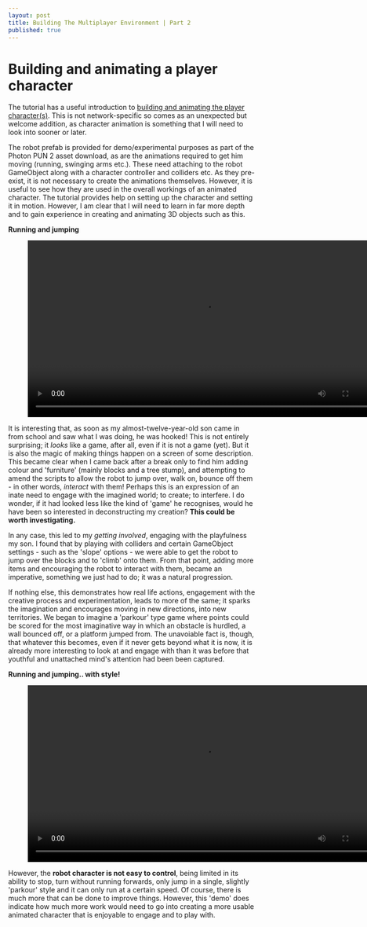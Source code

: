 ```yaml
---
layout: post
title: Building The Multiplayer Environment | Part 2
published: true
---
```


# Building and animating a player character

The tutorial has a useful introduction to [building and animating the player character(s)](https://doc.photonengine.com/en-us/pun/v2/demos-and-tutorials/pun-basics-tutorial/player-prefab). This is not network-specific so comes as an unexpected but welcome addition, as character animation is something that I will need to look into sooner or later.

The robot prefab is provided for demo/experimental purposes as part of the Photon PUN 2 asset download, as are the animations required to get him moving (running, swinging arms etc.). These need attaching to the robot GameObject along with a character controller and colliders etc. As they pre-exist, it is not necessary to create the animations themselves.  However, it is useful to see how they are used in the overall workings of an animated character. The tutorial provides help on setting up the character and setting it in motion. However, I am clear that I will need to learn in far more depth and to gain experience in creating and animating 3D objects such as this. 

**Running and jumping**
<figure class="video_container">
  <video style="width:720px;" autoplay loop>
    <source src="\media\robot-animation-3.mp4" type="video/mp4">
    Woops! Your browser does not support the HTML5 video tag.
  </video>
</figure>

It is interesting that, as soon as my almost-twelve-year-old son came in from school and saw what I was doing, he was hooked! This is not entirely surprising; it _looks_ like a game, after all, even if it is not a game (yet). But it is also the magic of making things happen on a screen of some description. This became clear when I came back after a break only to find him adding colour and 'furniture' (mainly blocks and a tree stump), and attempting to amend the scripts to allow the robot to jump over, walk on, bounce off them - in other words, _interact_ with them! Perhaps this is an expression of an inate need to engage with the imagined world; to create; to interfere. I do wonder, if it had looked less like the kind of 'game' he recognises, would he have been so interested in deconstructing my creation? **This could be worth investigating.**

In any case, this led to my _getting involved_, engaging with the playfulness my son. I found that by playing with colliders and certain GameObject settings - such as the 'slope' options - we were able to get the robot to jump over the blocks and to 'climb' onto them. From that point, adding more items and encouraging the robot to interact with them, became an imperative, something we just had to do; it was a natural progression. 

If nothing else, this demonstrates how real life actions, engagement with the creative process and experimentation, leads to more of the same; it sparks the imagination and encourages moving in new directions, into new territories. We began to imagine a 'parkour' type game where points could be scored for the most imaginative way in which an obstacle is hurdled, a wall bounced off, or a platform jumped from. The unavoiable fact is, though, that whatever this becomes, even if it never gets beyond what it is now, it is already more interesting to look at and engage with than it was before that youthful and unattached mind's attention had been been captured.

**Running and jumping.. with style!**
<figure class="video_container">
  <video style="width:720px;" autoplay loop>
    <source src="\media\robot-animation-5.mp4" type="video/mp4">
    Woops! Your browser does not support the HTML5 video tag.
  </video>
</figure>

However, the **robot character is not easy to control**, being limited in its ability to stop, turn without running forwards, only jump in a single, slightly 'parkour' style and it can only run at a certain speed. Of course, there is much more that can be done to improve things. However, this 'demo' does indicate how much more work would need to go into creating a more usable animated character that is enjoyable to engage and to play with. 